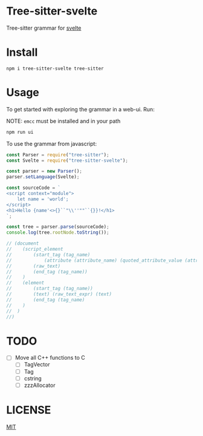 # Tree-sitter-svelte

Tree-sitter grammar for [svelte](https://svelte.dev)

# Install

```
npm i tree-sitter-svelte tree-sitter
```

# Usage

To get started with exploring the grammar in a web-ui. Run:

NOTE: `emcc` must be installed and in your path 
```sh
npm run ui
```

To use the grammar from javascript:

```javascript
const Parser = require("tree-sitter");
const Svelte = require("tree-sitter-svelte");

const parser = new Parser();
parser.setLanguage(Svelte);

const sourceCode = `
<script context="module">
    let name = 'world';
</script>
<h1>Hello {name'<>{}``"\\''""``{}}!</h1>
`;

const tree = parser.parse(sourceCode);
console.log(tree.rootNode.toString());

// (document
//    (script_element
//        (start_tag (tag_name)
//            (attribute (attribute_name) (quoted_attribute_value (attribute_value))))
//        (raw_text)
//        (end_tag (tag_name))
//    )
//    (element
//        (start_tag (tag_name))
//        (text) (raw_text_expr) (text)
//        (end_tag (tag_name)
//    )
//  )
//)

```

# TODO

- [ ] Move all C++ functions to C
    - [ ] TagVector
    - [ ] Tag
    - [ ] cstring
    - [ ] zzzAllocator

# LICENSE

[MIT](./LICENSE)
